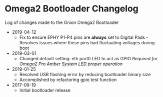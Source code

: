 # Omega2 Bootloader Changelog

Log of changes made to the Onion Omega2 Bootloader

* 2019-04-12
    * Fix to ensure EPHY P1-P4 pins are **always** set to Digital Pads - Resolves issues where these pins had fluctuating voltages during boot
* 2019-03-01
    * Changed default setting: eth port0 LED to act as GPIO *Required for Omega2 Pro Amber System LED proper operation*
* 2019-01-25
    * Resolved USB flashing error by reducing bootloader binary size
    * Accomplished by refactoring gpio test function
* 2017-09-19
    * Initial bootloader release
